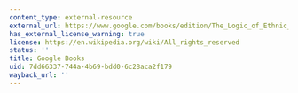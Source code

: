 ```yaml
---
content_type: external-resource
external_url: https://www.google.com/books/edition/The_Logic_of_Ethnic_and_Religious_Confli/mOGBDgAAQBAJ?hl=en&gbpv=1
has_external_license_warning: true
license: https://en.wikipedia.org/wiki/All_rights_reserved
status: ''
title: Google Books
uid: 7dd66337-744a-4b69-bdd0-6c28aca2f179
wayback_url: ''
---
```

